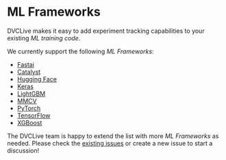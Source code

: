 # ML Frameworks

DVCLive makes it easy to add experiment tracking capabilities to your existing
_ML training code_.

We currently support the following _ML Frameworks_:

- [Fastai](/docs/dvclive/user-guide/ml-frameworks/fastai)
- [Catalyst](/docs/dvclive/user-guide/ml-frameworks/catalyst)
- [Hugging Face](/docs/dvclive/user-guide/ml-frameworks/huggingface)
- [Keras](/docs/dvclive/user-guide/ml-frameworks/keras)
- [LightGBM](/docs/dvclive/user-guide/ml-frameworks/lightgbm)
- [MMCV](/docs/dvclive/user-guide/ml-frameworks/mmcv)
- [PyTorch](/docs/dvclive/user-guide/ml-frameworks/pytorch)
- [TensorFlow](/docs/dvclive/user-guide/ml-frameworks/tensorflow)
- [XGBoost](/docs/dvclive/user-guide/ml-frameworks/xgboost)

The DVCLive team is happy to extend the list with more _ML Frameworks_ as
needed. Please check the
[existing issues](https://github.com/iterative/dvclive/issues?q=is%3Aissue+is%3Aopen+label%3Aintegrations)
or create a new issue to start a discussion!
